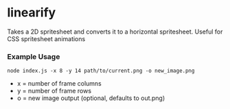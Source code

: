 # linearify

Takes a 2D spritesheet and converts it to a horizontal spritesheet. Useful for CSS spritesheet animations

### Example Usage

`node index.js -x 8 -y 14 path/to/current.png -o new_image.png`

* x = number of frame columns
* y = number of frame rows
* o = new image output (optional, defaults to out.png)